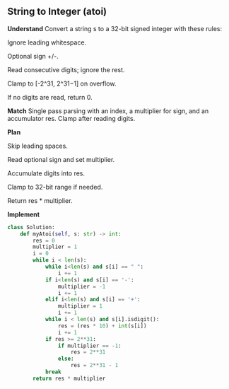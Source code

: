 ## String to Integer (atoi)
**Understand**
Convert a string s to a 32-bit signed integer with these rules:

Ignore leading whitespace.

Optional sign +/-.

Read consecutive digits; ignore the rest.

Clamp to [-2^31, 2^31−1] on overflow.

If no digits are read, return 0.

**Match**
Single pass parsing with an index, a multiplier for sign, and an accumulator res. Clamp after reading digits.

**Plan**

Skip leading spaces.

Read optional sign and set multiplier.

Accumulate digits into res.

Clamp to 32-bit range if needed.

Return res * multiplier.

**Implement**
```py
class Solution:
    def myAtoi(self, s: str) -> int:
        res = 0
        multiplier = 1
        i = 0
        while i < len(s):
            while i<len(s) and s[i] == " ":
                i += 1
            if i<len(s) and s[i] == '-':
                multiplier = -1
                i += 1
            elif i<len(s) and s[i] == '+':
                multiplier = 1
                i += 1
            while i < len(s) and s[i].isdigit():
                res = (res * 10) + int(s[i])
                i += 1
            if res >= 2**31:
                if multiplier == -1:
                    res = 2**31
                else:
                    res = 2**31 - 1
            break
        return res * multiplier
```